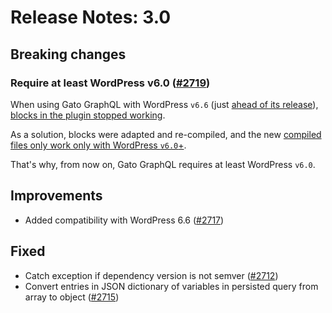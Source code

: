 # Release Notes: 3.0

## Breaking changes

### Require at least WordPress v6.0 ([#2719](https://github.com/GatoGraphQL/GatoGraphQL/pull/2719))

When using Gato GraphQL with WordPress `v6.6` (just [ahead of its release](https://wordpress.org/news/2024/07/wordpress-6-6-rc2/)), [blocks in the plugin stopped working](https://github.com/WordPress/gutenberg/issues/63009).

As a solution, blocks were adapted and re-compiled, and the new [compiled files only work only with WordPress `v6.0`+](https://github.com/WordPress/gutenberg/issues/63135#issuecomment-2211631051).

That's why, from now on, Gato GraphQL requires at least WordPress `v6.0`.

## Improvements

- Added compatibility with WordPress 6.6 ([#2717](https://github.com/GatoGraphQL/GatoGraphQL/pull/2717))

## Fixed

- Catch exception if dependency version is not semver ([#2712](https://github.com/GatoGraphQL/GatoGraphQL/pull/2712))
- Convert entries in JSON dictionary of variables in persisted query from array to object ([#2715](https://github.com/GatoGraphQL/GatoGraphQL/pull/2715))
